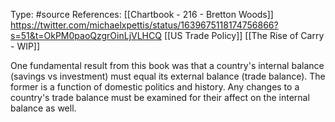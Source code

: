 Type: #source 
References: [[Chartbook - 216 - Bretton Woods]]
https://twitter.com/michaelxpettis/status/1639675118174756866?s=51&t=OkPM0paoQzgrOinLjVLHCQ
[[US Trade Policy]]
[[The Rise of Carry - WIP]]


One fundamental result from this book was that a country's internal balance (savings vs investment) must equal its external balance (trade balance). The former is a function of domestic politics and history. Any changes to a country's trade balance must be examined  for their affect on the internal balance as well. 


